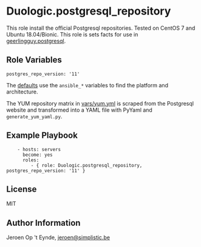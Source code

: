 Duologic.postgresql_repository
==============================

This role install the official Postgresql repositories. Tested on CentOS 7 and Ubuntu 18.04/Bionic. This role is sets facts for use in [geerlingguy.postgresql](https://github.com/geerlingguy/ansible-role-postgresql).

Role Variables
--------------

    postgres_repo_version: '11'

The [defaults](defaults/main.yml) use the `ansible_*` variables to find the platform and architecture.

The YUM repository matrix in [vars/yum.yml](vars/yum.yml) is scraped from the Postgresql website and transformed into a YAML file with PyYaml and `generate_yum_yaml.py`.

Example Playbook
----------------

```
    - hosts: servers
      become: yes
      roles:
         - { role: Duologic.postgresql_repository, postgres_repo_version: '11' }
```

License
-------

MIT

Author Information
------------------

Jeroen Op 't Eynde, jeroen@simplistic.be
